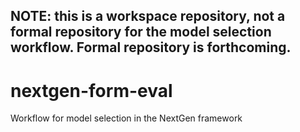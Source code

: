 ## NOTE: this is a workspace repository, not a formal repository for the model selection workflow. Formal repository is forthcoming.

# nextgen-form-eval
Workflow for model selection in the NextGen framework
